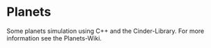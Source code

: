 # Planets
Some planets simulation using C++ and the Cinder-Library. 
For more information see the Planets-Wiki. 
